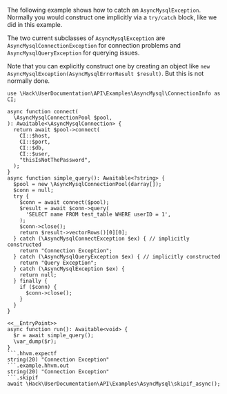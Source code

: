 The following example shows how to catch an `AsyncMysqlException`. Normally you would construct one implicitly via a `try/catch` block, like we did in this example. 

The two current subclasses of `AsyncMysqlException` are `AsyncMysqlConnectionException` for connection problems and `AsyncMysqlQueryException` for querying issues.

Note that you can explicitly construct one by creating an object like `new AsyncMysqlException(AsyncMysqlErrorResult $result)`. But this is not normally done.

```basic-usage.hack
use \Hack\UserDocumentation\API\Examples\AsyncMysql\ConnectionInfo as CI;

async function connect(
  \AsyncMysqlConnectionPool $pool,
): Awaitable<\AsyncMysqlConnection> {
  return await $pool->connect(
    CI::$host,
    CI::$port,
    CI::$db,
    CI::$user,
    "thisIsNotThePassword",
  );
}
async function simple_query(): Awaitable<?string> {
  $pool = new \AsyncMysqlConnectionPool(darray[]);
  $conn = null;
  try {
    $conn = await connect($pool);
    $result = await $conn->query(
      'SELECT name FROM test_table WHERE userID = 1',
    );
    $conn->close();
    return $result->vectorRows()[0][0];
  } catch (\AsyncMysqlConnectException $ex) { // implicitly constructed
    return "Connection Exception";
  } catch (\AsyncMysqlQueryException $ex) { // implicitly constructed
    return "Query Exception";
  } catch (\AsyncMysqlException $ex) {
    return null;
  } finally {
    if ($conn) {
      $conn->close();
    }
  }
}

<<__EntryPoint>>
async function run(): Awaitable<void> {
  $r = await simple_query();
  \var_dump($r);
}
```.hhvm.expectf
string(20) "Connection Exception"
```.example.hhvm.out
string(20) "Connection Exception"
```.skipif
await \Hack\UserDocumentation\API\Examples\AsyncMysql\skipif_async();
```
